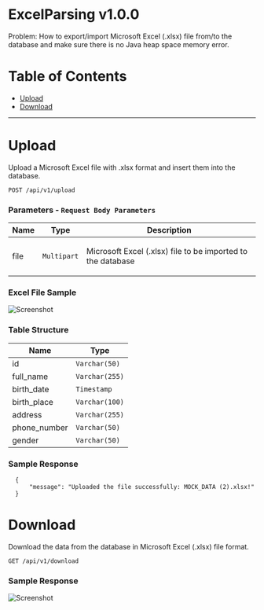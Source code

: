 <a name="top"></a>
# ExcelParsing v1.0.0

Problem: How to export/import Microsoft Excel (.xlsx) file from/to the database and make sure there is no Java heap space memory error.

# Table of Contents

- [Upload](#Upload)
- [Download](#Download)

___


# <a name='Upload'></a> Upload

<p>Upload a Microsoft Excel file with .xlsx format and insert them into the database.</p>

```
POST /api/v1/upload
```
### Parameters - `Request Body Parameters`

| Name     | Type       | Description                           |
|----------|------------|---------------------------------------|
| file | `Multipart` | <p>Microsoft Excel (.xlsx) file to be imported to the database</p> |

### Excel File Sample
![Screenshot](https://i.ibb.co/0CpYC39/Untitled.png)

### Table Structure
| Name     | Type       |
|----------|------------|
| id | `Varchar(50)` |
| full_name | `Varchar(255)` |
| birth_date | `Timestamp` |
| birth_place | `Varchar(100)` |
| address | `Varchar(255)` |
| phone_number | `Varchar(50)` |
| gender | `Varchar(50)` |

### Sample Response

  ```
    {
        "message": "Uploaded the file successfully: MOCK_DATA (2).xlsx!"
    }
  ```


# <a name='Download'></a> Download

<p>Download the data from the database in Microsoft Excel (.xlsx) file format.</p>

```
GET /api/v1/download
```

### Sample Response
![Screenshot](https://i.ibb.co/rFH0DSx/Untitleasd.png)

